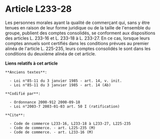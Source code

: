 # Article L233-28

Les personnes morales ayant la qualité de commerçant qui, sans y être tenues en raison de leur forme juridique ou de la
taille de l'ensemble du groupe, publient des comptes consolidés, se conforment aux dispositions des articles L. 233-16 et L.
233-18 à L. 233-27. En ce cas, lorsque leurs comptes annuels sont certifiés dans les conditions prévues au premier alinéa de
l'article L. 225-235, leurs comptes consolidés le sont dans les conditions du deuxième alinéa de cet article.

**Liens relatifs à cet article**

	**Anciens textes**:

	  - Loi n°85-11 du 3 janvier 1985 - art. 14, v. init.
	  - Loi n°85-11 du 3 janvier 1985 - art. 14 (Ab)

	**Codifié par**:

	  - Ordonnance 2000-912 2000-09-18
	  - Loi n°2003-7 2003-01-03 art. 50 I (ratification)

	**Cite**:

	  - Code de commerce L233-16, L233-18 à L233-27, L225-235
	  - Code de commerce. - art. L225-235 (M)
	  - Code de commerce. - art. L233-16 (M)

